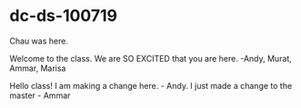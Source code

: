 # dc-ds-100719

Chau was here.

Welcome to the class. We are SO EXCITED that you are here. -Andy, Murat, Ammar, Marisa

Hello class! I am making a change here. - Andy. I just made a change to the master - Ammar
